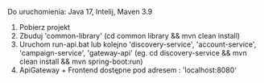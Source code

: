 Do uruchomienia: Java 17, Intelij, Maven 3.9

1. Pobierz projekt
2. Zbuduj 'common-library' (cd common library && mvn clean install)
3. Uruchom run-api.bat lub kolejno 'discovery-service', 'account-service', 'campaign-service', 'gateway-api' (eg. cd discovery-service && mvn clean install && mvn spring-boot:run)
4. ApiGateway + Frontend dostępne pod adresem : 'localhost:8080'
